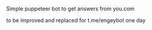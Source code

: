 Simple puppeteer bot to get answers from you.com

to be improved and replaced for t.me/engeybot one day
